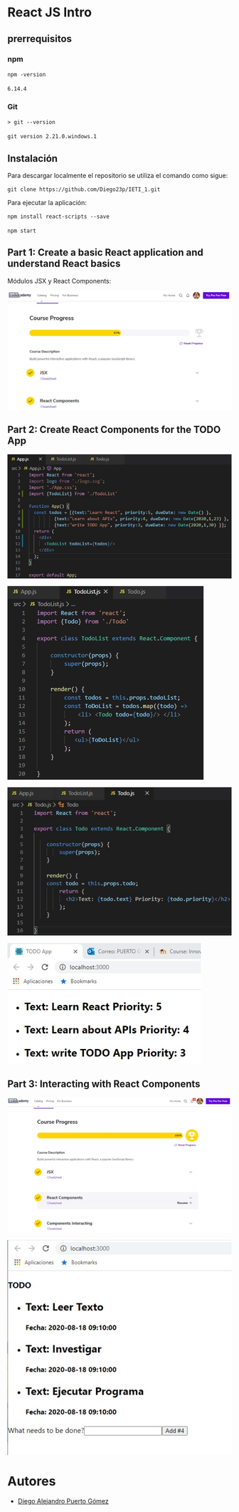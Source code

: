 # React JS Intro

## prerrequisitos

### npm

```
npm -version

6.14.4
```

### Git

```
> git --version

git version 2.21.0.windows.1
```

## Instalación

Para descargar localmente el repositorio se utiliza el comando como sigue:
```
git clone https://github.com/Diego23p/IETI_1.git
```

Para ejecutar la aplicación:
```
npm install react-scripts --save

npm start
```

## Part 1: Create a basic React application and understand React basics

Módulos JSX y React Components:

![](/img/1.jpg)

## Part 2: Create React Components for the TODO App

![](/img/2.jpg)

![](/img/3.jpg)

![](/img/4.jpg)

![](/img/5.jpg)

## Part 3: Interacting with React Components

![](/img/6.jpg)

![](/img/7.jpg)


# Autores

- [Diego Alejandro Puerto Gómez](https://github.com/Diego23p)
